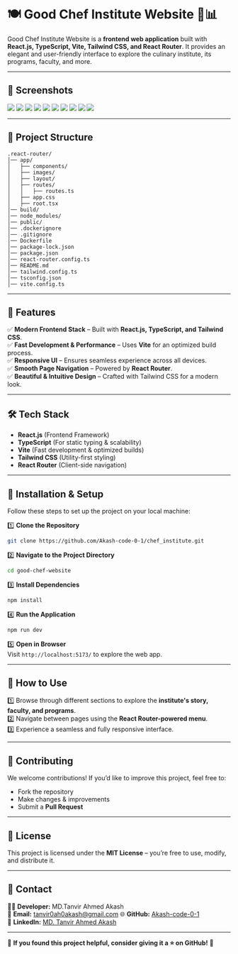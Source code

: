 # 🍽️ Good Chef Institute Website 🎨📊

Good Chef Institute Website is a **frontend web application** built with **React.js, TypeScript, Vite, Tailwind CSS, and React Router**. It provides an elegant and user-friendly interface to explore the culinary institute, its programs, faculty, and more.  

---

## 📸 Screenshots  

![](https://github.com/Akash-code-0-1/chef_institute/blob/d0301182e803879626c6296ef4665907a595125d/1.PNG)
![](https://github.com/Akash-code-0-1/chef_institute/blob/d0301182e803879626c6296ef4665907a595125d/2.PNG)
![](https://github.com/Akash-code-0-1/chef_institute/blob/d0301182e803879626c6296ef4665907a595125d/3.PNG)
![](https://github.com/Akash-code-0-1/chef_institute/blob/d0301182e803879626c6296ef4665907a595125d/4.PNG)
![](https://github.com/Akash-code-0-1/chef_institute/blob/d0301182e803879626c6296ef4665907a595125d/5.PNG)
![](https://github.com/Akash-code-0-1/chef_institute/blob/d0301182e803879626c6296ef4665907a595125d/6.PNG)
![](https://github.com/Akash-code-0-1/chef_institute/blob/d0301182e803879626c6296ef4665907a595125d/7.PNG)
![](https://github.com/Akash-code-0-1/chef_institute/blob/d0301182e803879626c6296ef4665907a595125d/8.PNG)
![](https://github.com/Akash-code-0-1/chef_institute/blob/d0301182e803879626c6296ef4665907a595125d/9.PNG)
![](https://github.com/Akash-code-0-1/chef_institute/blob/d0301182e803879626c6296ef4665907a595125d/10.PNG)


  

---

## 📂 Project Structure  

```
.react-router/
│── app/
│   ├── components/
│   ├── images/
│   ├── layout/
│   ├── routes/
│   │   ├── routes.ts
│   ├── app.css
│   ├── root.tsx
│── build/
│── node_modules/
│── public/
│── .dockerignore
│── .gitignore
│── Dockerfile
│── package-lock.json
│── package.json
│── react-router.config.ts
│── README.md
│── tailwind.config.ts
│── tsconfig.json
│── vite.config.ts
```

---

## 🚀 Features  

✅ **Modern Frontend Stack** – Built with **React.js, TypeScript, and Tailwind CSS**.  
✅ **Fast Development & Performance** – Uses **Vite** for an optimized build process.  
✅ **Responsive UI** – Ensures seamless experience across all devices.  
✅ **Smooth Page Navigation** – Powered by **React Router**.  
✅ **Beautiful & Intuitive Design** – Crafted with Tailwind CSS for a modern look.  

---

## 🛠️ Tech Stack  

- **React.js** (Frontend Framework)  
- **TypeScript** (For static typing & scalability)  
- **Vite** (Fast development & optimized builds)  
- **Tailwind CSS** (Utility-first styling)  
- **React Router** (Client-side navigation)  

---

## 💽 Installation & Setup  

Follow these steps to set up the project on your local machine:  

1️⃣ **Clone the Repository**  
```sh
git clone https://github.com/Akash-code-0-1/chef_institute.git
```

2️⃣ **Navigate to the Project Directory**  
```sh
cd good-chef-website
```

3️⃣ **Install Dependencies**  
```sh
npm install
```

4️⃣ **Run the Application**  
```sh
npm run dev
```

5️⃣ **Open in Browser**  
Visit `http://localhost:5173/` to explore the web app.

---

## 📌 How to Use  

1️⃣ Browse through different sections to explore the **institute's story, faculty, and programs**.  
2️⃣ Navigate between pages using the **React Router-powered menu**.  
3️⃣ Experience a seamless and fully responsive interface.  

---

## 🎯 Contributing  

We welcome contributions! If you’d like to improve this project, feel free to:  
- Fork the repository  
- Make changes & improvements  
- Submit a **Pull Request**  

---

## 📝 License  

This project is licensed under the **MIT License** – you’re free to use, modify, and distribute it.

---

## 💌 Contact  

👨‍💻 **Developer:** MD.Tanvir Ahmed Akash  
📧 **Email:** tanvir0ah0akash@gmail.com
🌐 **GitHub:** [Akash-code-0-1](https://github.com/Akash-code-0-1)  
💼 **LinkedIn:** [MD. Tanvir Ahmed Akash](https://www.linkedin.com/in/md-tanvir-ahmed-akash-8ba50b2b9/) 

---

🌟 **If you found this project helpful, consider giving it a ⭐ on GitHub!** 🚀